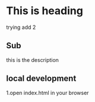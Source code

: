 # This is heading

trying add 2

## Sub

this is the description

## local development

1.open index.html in your browser

